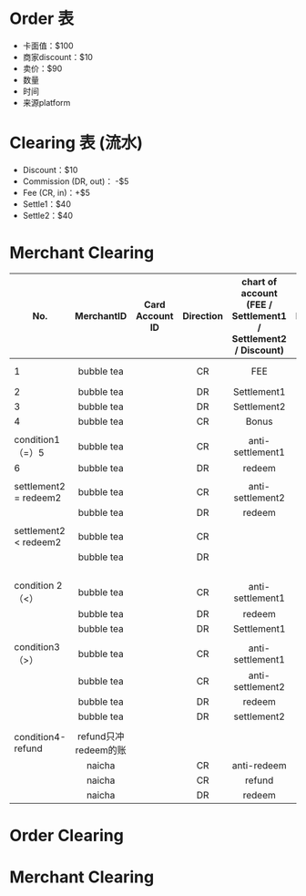 # Order 表 

- 卡面值：$100
- 商家discount：$10
- 卖价：$90
- 数量
- 时间
- 来源platform



# Clearing 表 (流水)

- Discount：$10
- Commission (DR, out)： -$5
- Fee (CR, in)：+$5
- Settle1：$40
- Settle2：$40



# Merchant Clearing

| No.                   |      MerchantID      | Card Account ID | Direction | chart of account (FEE / Settlement1 / Settlement2 / Discount) | Finished | PeroidType |        Amount         | reverse transaction id(完全) | Related id | reference id | createTme |
| --------------------- | :------------------: | --------------- | :-------: | :----------------------------------------------------------: | :------: | :--------: | :-------------------: | :--------------------------: | ---------- | ------------ | :-------: |
| 1                     |      bubble tea      |                 |    CR     |                             FEE                              |          |            | 5 FEE (+5 Commission) |                              |            |              |           |
| 2                     |      bubble tea      |                 |    DR     |                         Settlement1                          |    1     |    week    |          40           |              5               |            |              |           |
| 3                     |      bubble tea      |                 |    DR     |                         Settlement2                          |          |    year    |          40           |                              |            |              |           |
| 4                     |      bubble tea      |                 |    CR     |                            Bonus                             |          |            |          10           |                              |            |              |           |
|                       |                      |                 |           |                                                              |          |            |                       |                              |            |              |           |
| condition1  （=）5    |      bubble tea      |                 |    CR     |                       anti-settlement1                       |          |            |          40           |              2               |            |              |           |
| 6                     |      bubble tea      |                 |    DR     |                            redeem                            |          |            |          40           |                              |            |              |           |
|                       |                      |                 |           |                                                              |          |            |                       |                              |            |              |           |
| settlement2 = redeem2 |      bubble tea      |                 |    CR     |                       anti-settlement2                       |          |            |          40           |                              |            |              |           |
|                       |      bubble tea      |                 |    DR     |                            redeem                            |          |            |          40           |                              |            |              |           |
|                       |                      |                 |           |                                                              |          |            |                       |                              |            |              |           |
| settlement2 < redeem2 |      bubble tea      |                 |    CR     |                                                              |          |            |                       |                              |            |              |           |
|                       |      bubble tea      |                 |    DR     |                                                              |          |            |                       |                              |            |              |           |
|                       |                      |                 |           |                                                              |          |            |                       |                              |            |              |           |
|                       |                      |                 |           |                                                              |          |            |                       |                              |            |              |           |
|                       |                      |                 |           |                                                              |          |            |                       |                              |            |              |           |
|                       |                      |                 |           |                                                              |          |            |                       |                              |            |              |           |
| condition 2（<）      |      bubble tea      |                 |    CR     |                       anti-settlement1                       |          |            |          40           |              5               |            |              |           |
|                       |      bubble tea      |                 |    DR     |                            redeem                            |          |            |          20           |                              |            |              |           |
|                       |      bubble tea      |                 |    DR     |                         Settlement1                          |          |            |          20           |                              |            |              |           |
|                       |                      |                 |           |                                                              |          |            |                       |                              |            |              |           |
| condition3（>）       |      bubble tea      |                 |    CR     |                       anti-settlement1                       |          |            |          40           |              2               |            |              |           |
|                       |      bubble tea      |                 |    CR     |                       anti-settlement2                       |          |            |          40           |              3               |            |              |           |
|                       |      bubble tea      |                 |    DR     |                            redeem                            |          |            |          60           |                              |            |              |           |
|                       |      bubble tea      |                 |    DR     |                         settlement2                          |          |            |          20           |                              |            |              |           |
|                       |                      |                 |           |                                                              |          |            |                       |                              |            |              |           |
| condition4-refund     | refund只冲redeem的账 |                 |           |                                                              |          |            |                       |                              |            |              |           |
|                       |        naicha        |                 |    CR     |                         anti-redeem                          |          |            |          40           |              6               |            |              |           |
|                       |        naicha        |                 |    CR     |                            refund                            |          |            |          32           |                              |            | 6            |           |
|                       |        naicha        |                 |    DR     |                            redeem                            |          |            |           8           |                              |            |              |           |













# Order Clearing



# Merchant Clearing